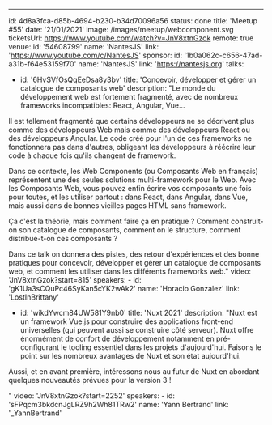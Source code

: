---

id: 4d8a3fca-d85b-4694-b230-b34d70096a56
status: done
title: 'Meetup #55'
date: '21/01/2021'
image: /images/meetup/webcomponent.svg
ticketsUrl: https://www.youtube.com/watch?v=JnV8xtnGzok
remote: true
venue:
id: '54608799'
name: 'NantesJS'
link: 'https://www.youtube.com/c/NantesJS'
sponsor:
id: '1b0a062c-c656-47ad-a31b-f64e53159f70'
name: 'NantesJS'
link: 'https://nantesjs.org'
talks:

- id: '6HvSVfOsQqEeDsa8y3bv'
  title: 'Concevoir, développer et gérer un catalogue de composants web'
  description: "Le monde du développement web est fortement fragmenté, avec de nombreux frameworks incompatibles: React, Angular, Vue...

Il est tellement fragmenté que certains développeurs ne se décrivent plus comme des développeurs Web mais comme des développeurs React ou des développeurs Angular. Le code créé pour l'un de ces frameworks ne fonctionnera pas dans d'autres, obligeant les développeurs à réécrire leur code à chaque fois qu'ils changent de framework.

Dans ce contexte, les Web Components (ou Composants Web en français) représentent une des seules solutions multi-framework pour le Web. Avec les Composants Web, vous pouvez enfin écrire vos composants une fois pour toutes, et les utiliser partout : dans React, dans Angular, dans Vue, mais aussi dans de bonnes vieilles pages HTML sans framework.

Ça c'est la théorie, mais comment faire ça en pratique ? Comment construit-on son catalogue de composants, comment on le structure, comment distribue-t-on ces composants ?

Dans ce talk on donnera des pistes, des retour d'expériences et des bonne pratiques pour concevoir, développer et gérer un catalogue de composants web, et comment les utiliser dans les différents frameworks web."
video: 'JnV8xtnGzok?start=815'
speakers: -
id: 'gK1Ua3sCQuPc46SyKan5cYK2wAk2'
name: 'Horacio Gonzalez'
link: 'LostInBrittany'

- id: 'wikdYwcm84UW581Y9nb0'
  title: 'Nuxt 2021'
  description: "Nuxt est un framework Vue.js pour construire des applications front-end universelles (qui peuvent aussi se construire côté serveur). Nuxt offre énormément de confort de développement notamment en pré-configurant le tooling essentiel dans les projets d'aujourd'hui. Faisons le point sur les nombreux avantages de Nuxt et son état aujourd'hui.

Aussi, et en avant première, intéressons nous au futur de Nuxt en abordant quelques nouveautés prévues pour la version 3 !

"
video: 'JnV8xtnGzok?start=2252'
speakers: -
id: 'sFPqcm3bkdcnJgLRZ9h2Wh81TRw2'
name: 'Yann Bertrand'
link: '\_YannBertrand'
